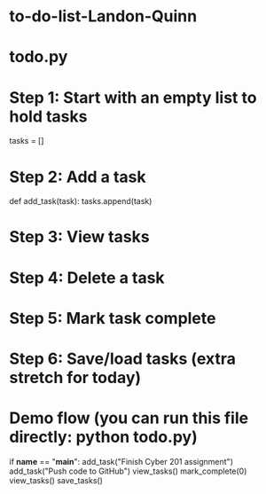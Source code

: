 # to-do-list-Landon-Quinn

# todo.py

# Step 1: Start with an empty list to hold tasks
tasks = []

# Step 2: Add a task
def add_task(task):
    tasks.append(task)

# Step 3: View tasks

# Step 4: Delete a task


# Step 5: Mark task complete


# Step 6: Save/load tasks (extra stretch for today)


# Demo flow (you can run this file directly: python todo.py)
if __name__ == "__main__":
    add_task("Finish Cyber 201 assignment")
    add_task("Push code to GitHub")
    view_tasks()
    mark_complete(0)
    view_tasks()
    save_tasks()